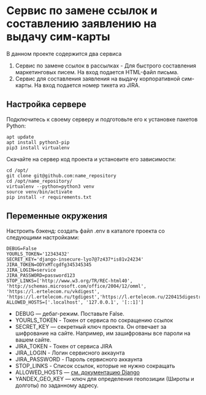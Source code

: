 # Сервис по замене ссылок и составлению заявлению на выдачу сим-карты
В данном проекте содержится два сервиса
1. Сервис по замене ссылок в рассылках - Для быстрого составления маркетинговых писем. На вход подается HTML-файл письма.
2. Сервис для составления заявления на выдачу корпоративной сим-карты. На вход подается номер тикета из JIRA.

## Настройка сервере

Подключитесь к своему серверу и подготовьте его к установке пакетов Python:
```shell
apt update
apt install python3-pip
pip3 install virtualenv
```

Скачайте на сервер код проекта и установите его зависимости:
```shell
cd /opt/
git clone git@github.com:name_repository
cd /opt/name_repository/
virtualenv --python=python3 venv
source venv/bin/activate
pip install -r requirements.txt
```

## Переменные окружения

Настроить бэкенд: создать файл .env в каталоге проекта со следующими настройками:

```
DEBUG=False
YOURLS_TOKEN='12343432'
SECRET_KEY='django-insecure-lyo7@7z437*is81v24234'
JIRA_TOKEN=ODYxMTcgdfg345345345
JIRA_LOGIN=service
JIRA_PASSWORD=password123
STOP_LINKS=['http://www.w3.org/TR/REC-html40', 'http://schemas.microsoft.com/office/2004/12/omml', 'https://l.ertelecom.ru/vkdigest', 'https://l.ertelecom.ru/tgdigest','https://l.ertelecom.ru/220415digestrutube']
ALLOWED_HOSTS=['.localhost', '127.0.0.1', '[::1]']
```

- DEBUG — дебаг-режим. Поставьте False.
- YOURLS_TOKEN - Токен от сервиса по сокращению ссылок
- SECRET_KEY — секретный ключ проекта. Он отвечает за шифрование на сайте. Например, им зашифрованы все пароли на вашем сайте.
- JIRA_TOKEN - Токен от сервиса JIRA
- JIRA_LOGIN - Логин сервисного аккаунта
- JIRA_PASSWORD - Пароль сервисного аккаунта
- STOP_LINKS - Список ссылок, которые не нужно сокращать
- ALLOWED_HOSTS — [см. документацию Django](https://docs.djangoproject.com/en/3.1/ref/settings/#allowed-hosts)
- YANDEX_GEO_KEY — ключ для определения геопозиции (Широты и долготы) по заданному адресу.